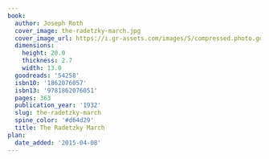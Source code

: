```yaml
---
book:
  author: Joseph Roth
  cover_image: the-radetzky-march.jpg
  cover_image_url: https://i.gr-assets.com/images/S/compressed.photo.goodreads.com/books/1320967670l/54258._SX98_.jpg
  dimensions:
    height: 20.0
    thickness: 2.7
    width: 13.0
  goodreads: '54258'
  isbn10: '1862076057'
  isbn13: '9781862076051'
  pages: 363
  publication_year: '1932'
  slug: the-radetzky-march
  spine_color: '#d64d29'
  title: The Radetzky March
plan:
  date_added: '2015-04-08'
---
```

